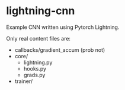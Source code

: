 # lightning-cnn
Example CNN written using Pytorch Lightning.

Only real content files are:
- callbacks/gradient_accum (prob not)
- core/
    - lightning.py
    - hooks.py
    - grads.py
- trainer/